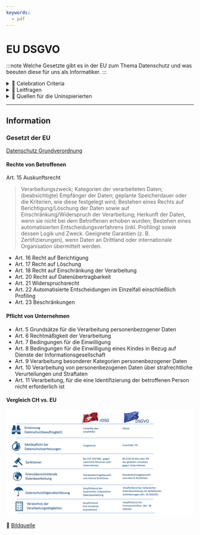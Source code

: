 ```yaml
---
keywords:
  - pdf
---
```

# EU DSGVO
:::note
Welche Gesetzte gibt es in der EU zum Thema Datenschutz und was beeuten diese für uns als Informatiker.
:::

<details>
  <summary> 🎉 Celebration Criteria</summary>

**Kategorisiert Daten aufgrund ihres Schutzbedarfs.**

Kennt verschiedene Rechtsräume (Schweiz, EU).

Kennt für den jeweiligen Rechtsraum die juristischen Werke (z. B. DSG, DSGVO).

**Überprüft eingesetzte Anwendungen auf Einhaltung der Datenschutzgesetze.**

Kennt wesentliche Unterschiede in den Datenschutzgesetzen der verschiedenen Rechtsräume.

**Zeigt Konsequenzen von Fehlern im Datenschutz und bei der Datensicherheit auf.**

Kennt die Problematik von Datenlöschungen über alle Archive und Backups.

</details>


<details>
  <summary> 🤔 Leitfragen </summary>

- Wer muss sich an das Gesetz halten?
- Wer ist unter dem Gesetzt geschützt?
- Was ist ein Juristiesch respektive Naturliche Person?
- Welche Daten sind geschützt?
- Was sind besonders schützenswerte Daten?
- Was muss bei besonders schützenswerte Daten beachte werden?
- Was ist eine Datensammlung?
- Welche Rechte hat eine Betroffen Person?
- Wie kann ich als betroffene Person gebauch vom Gesetzt machen?
- Welche Pflichten hat eine Firma oder öffentliche Institution?
- Was sind die Konsequenzen von verstössen?
- Was sind die Unterschiede der Gesetzte?
- Was bedeute das Gesetzt für euch als Mitarbeiter, IT Mitarbeiter respektive Entwickler?
- Was ist privacy by design und privacy by default?
- Was bedeute das Gesetz bei der Evaluation von Anwendungen?
- Was für Problem können bei SAAS (Cloud) Anwedungen entstehen?
- ...

</details>

<details>
  <summary> 🤫 Quellen für die Uninspierierten</summary>

- [**CH Admin EDÖB:** DSGVO](https://www.edoeb.admin.ch/edoeb/de/home/deredoeb/kontakt/faq_beratung1.html)

- [**EU:** DSGVO](https://eur-lex.europa.eu/legal-content/DE/TXT/HTML/?uri=CELEX:32016R0679)

- [**PWC:** EU-DatenschutzGrundverordnung
(GDPR)](https://www.pwc.ch/en/publications/2018/eu-datenschutzgrundverordnung-gdpr-d-web.pdf)

- [**BARC GmbH:** Vergleich Schweiz vs. EU](https://barc.com/de/unterschiede-schweizer-datenschutzgesetz-dsgvo/)

- [**europa.eu** The Digital Markets Act: ensuring fair and open digital markets](https://commission.europa.eu/strategy-and-policy/priorities-2019-2024/europe-fit-digital-age/digital-markets-act-ensuring-fair-and-open-digital-markets_en)

</details>

___

## Information

### Gesetzt der EU
[Datenschutz Grundverordnung](https://eur-lex.europa.eu/legal-content/DE/TXT/HTML/?uri=CELEX:32016R0679) 

#### Rechte von Betroffenen
Art. 15 Auskunftsrecht
> Verarbeitungszweck; Kategorien der verarbeiteten Daten; (beabsichtigte) Empfänger der Daten;
> geplante Speicherdauer oder die Kriterien, wie diese festgelegt wird;
> Bestehen eines Rechts auf Berichtigung/Löschung der Daten sowie auf Einschränkung/Widerspruch der Verarbeitung;
> Herkunft der Daten, wenn sie nicht bei dem Betroffenen erhoben wurden;
> Bestehen eines automatisierten Entscheidungsverfahrens (inkl. Profiling) sowie dessen Logik und Zweck.
> Geeignete Garantien (z. B. Zertifizierungen), wenn Daten an Drittland oder internationale Organisation übermittelt werden.

- Art. 16 Recht auf Berichtigung
- Art. 17 Recht auf Löschung
- Art. 18 Recht auf Einschränkung der Verarbeitung
- Art. 20 Recht auf Datenübertragbarkeit
- Art. 21 Widerspruchsrecht
- Art. 22 Automatisierte Entscheidungen im Einzelfall einschließlich Profiling
- Art. 23 Beschränkungen

#### Pflicht von Unternehmen
- Art. 5 Grundsätze für die Verarbeitung personenbezogener Daten
- Art. 6 Rechtmäßigkeit der Verarbeitung
- Art. 7 Bedingungen für die Einwilligung
- Art. 8 Bedingungen für die Einwilligung eines Kindes in Bezug auf Dienste der Informationsgesellschaft 
- Art. 9 Verarbeitung besonderer Kategorien personenbezogener Daten
- Art. 10 Verarbeitung von personenbezogenen Daten über strafrechtliche Verurteilungen und Straftaten
- Art. 11 Verarbeitung, für die eine Identifizierung der betroffenen Person nicht erforderlich ist

#### Vergleich CH vs. EU

[![DataProccessing](../img/DSGvsDSGVO.png)](https://www.pragmatica.ch/revidiertes-datenschutzgesetz/)

:paperclip: [Bildquelle](https://www.pragmatica.ch/revidiertes-datenschutzgesetz/)

